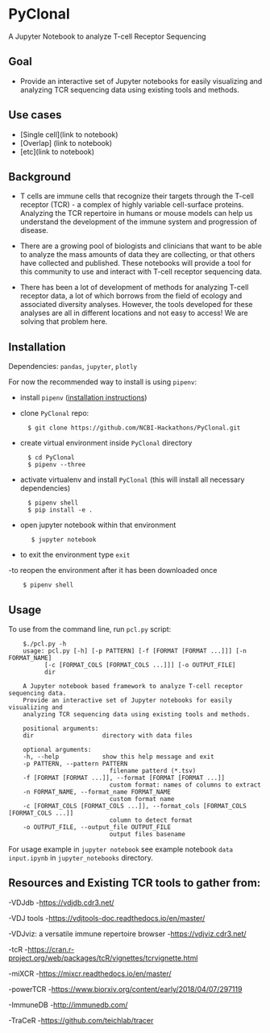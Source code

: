 # PyClonal
A Jupyter Notebook to analyze T-cell Receptor Sequencing

## Goal

- Provide an interactive set of Jupyter notebooks for easily visualizing and analyzing TCR sequencing data using existing tools and methods.

## Use cases

* [Single cell](link to notebook)
* [Overlap] (link to notebook)
* [etc](link to notebook)

## Background

- T cells are immune cells that recognize their targets through the T-cell receptor (TCR) - a complex of highly variable cell-surface proteins. Analyzing the TCR repertoire in humans or mouse models can help us understand the development of the immune system and progression of disease. 

- There are a growing pool of biologists and clinicians that want to be able to analyze the mass amounts of data they are collecting, or that others have collected and published. These notebooks will provide a tool for this community to use and interact with T-cell receptor sequencing data.

- There has been a lot of development of methods for analyzing T-cell receptor data, a lot of which borrows from the field of ecology and associated diversity analyses. However, the tools developed for these analyses are all in different locations and not easy to access! We are solving that problem here.

## Installation

Dependencies: `pandas`, `jupyter`, `plotly`


For now the recommended way to install is using `pipenv`:

- install `pipenv` ([installation instructions](https://docs.pipenv.org/install/))
- clone `PyClonal` repo:

        $ git clone https://github.com/NCBI-Hackathons/PyClonal.git

- create virtual environment inside `PyClonal` directory

        $ cd PyClonal
        $ pipenv --three
        
- activate virtualenv and install `PyClonal` (this will install all necessary dependencies)
        
        $ pipenv shell
        $ pip install -e .

- open jupyter notebook within that environment
        
         $ jupyter notebook

- to exit the environment type `exit`

-to reopen the environment after it has been downloaded once

        $ pipenv shell

## Usage

To use from the command line, run `pcl.py` script:

        $./pcl.py -h
        usage: pcl.py [-h] [-p PATTERN] [-f [FORMAT [FORMAT ...]]] [-n FORMAT_NAME]
              [-c [FORMAT_COLS [FORMAT_COLS ...]]] [-o OUTPUT_FILE]
              dir

        A Jupyter notebook based framework to analyze T-cell receptor sequencing data.
        Provide an interactive set of Jupyter notebooks for easily visualizing and
        analyzing TCR sequencing data using existing tools and methods.

        positional arguments:
        dir                   directory with data files

        optional arguments:
        -h, --help            show this help message and exit
        -p PATTERN, --pattern PATTERN
                                filename patterd (*.tsv)
        -f [FORMAT [FORMAT ...]], --format [FORMAT [FORMAT ...]]
                                custom format: names of columns to extract
        -n FORMAT_NAME, --format_name FORMAT_NAME
                                custom format name
        -c [FORMAT_COLS [FORMAT_COLS ...]], --format_cols [FORMAT_COLS [FORMAT_COLS ...]]
                                column to detect format
        -o OUTPUT_FILE, --output_file OUTPUT_FILE
                                output files basename

For usage example in `jupyter notebook` see example notebook `data input.ipynb`
in `jupyter_notebooks` directory.

## Resources and Existing TCR tools to gather from:

-VDJdb -https://vdjdb.cdr3.net/

-VDJ tools -https://vdjtools-doc.readthedocs.io/en/master/

-VDJviz: a versatile immune repertoire browser -https://vdjviz.cdr3.net/

-tcR -https://cran.r-project.org/web/packages/tcR/vignettes/tcrvignette.html

-miXCR -https://mixcr.readthedocs.io/en/master/

-powerTCR -https://www.biorxiv.org/content/early/2018/04/07/297119

-ImmuneDB -http://immunedb.com/

-TraCeR -https://github.com/teichlab/tracer

